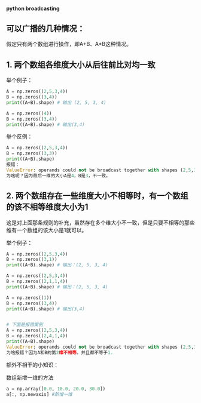 #### python broadcasting

## **可以广播的几种情况**：

假定只有两个数组进行操作，即A+B、A*B这种情况。

## 1. 两个数组各维度大小从后往前比对均一致

举个例子：

```python
A = np.zeros((2,5,3,4))
B = np.zeros((3,4))
print((A+B).shape) # 输出 (2, 5, 3, 4)

A = np.zeros((4))
B = np.zeros((3,4))
print((A+B).shape) # 输出(3,4)
```

举个反例：

```python
A = np.zeros((2,5,3,4))
B = np.zeros((3,3))
print((A+B).shape)
报错：
ValueError: operands could not be broadcast together with shapes (2,5,3,4) (3,3)
为啥呢？因为最后一维的大小A是4，B是3，不一致。
```

## 2. 两个数组存在一些维度大小不相等时，有一个数组的该不相等维度大小为1

这是对上面那条规则的补充，虽然存在多个维大小不一致，但是只要不相等的那些维有一个数组的该大小是1就可以。

举个例子：

```python
A = np.zeros((2,5,3,4))
B = np.zeros((3,1))
print((A+B).shape) # 输出：(2, 5, 3, 4)

A = np.zeros((2,5,3,4))
B = np.zeros((2,1,1,4))
print((A+B).shape) # 输出：(2, 5, 3, 4)

A = np.zeros((1))
B = np.zeros((3,4))
print((A+B).shape) # 输出(3,4)


# 下面是报错案例
A = np.zeros((2,5,3,4))
B = np.zeros((2,4,1,4))
print((A+B).shape)
ValueError: operands could not be broadcast together with shapes (2,5,3,4) (2,4,1,4)
为啥报错？因为A和B的第2维不相等。并且都不等于1.
```

额外不相干的小知识：

数组新增一维的方法

```python
a = np.array([0.0, 10.0, 20.0, 30.0])
a[:, np.newaxis] #新增一维
```

